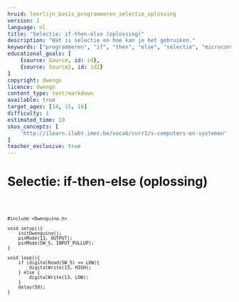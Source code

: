 ```yaml
---
hruid: leerlijn_basis_programmeren_selectie_oplossing
version: 1
language: nl
title: "Selectie: if-then-else (oplossing)"
description: "Wat is selectie en hoe kan je het gebruiken."
keywords: ["programmeren", "if", "then", "else", "selectie", "microcontroller", "µC", "arduino", "dwenguino"]
educational_goals: [
    {source: Source, id: id}, 
    {source: Source2, id: id2}
]
copyright: dwengo
licence: dwengo
content_type: text/markdown
available: true
target_ages: [14, 15, 16]
difficulty: 1
estimated_time: 10
skos_concepts: [
    'http://ilearn.ilabt.imec.be/vocab/curr1/s-computers-en-systemen'
]
teacher_exclusive: true
---
```


# Selectie: if-then-else (oplossing)

<div class="dwengo-content dwengo-code-simulator">
    <pre>
        <code class="language-arduino">
    
    #include <Dwenguino.h>

    void setup(){
        initDwenguino();
        pinMode(13, OUTPUT);
        pinMode(SW_S, INPUT_PULLUP);
    }

    void loop(){
        if (digitalRead(SW_S) == LOW){
            digitalWrite(13, HIGH);
        } else {
            digitalWrite(13, LOW);
        }
        delay(50);
    }
</code>
    </pre>
</div>